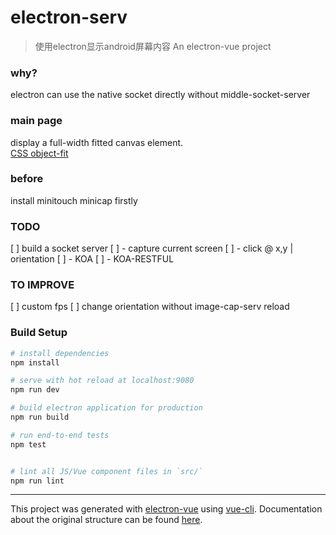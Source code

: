 # electron-serv

> 使用electron显示android屏幕内容
> An electron-vue project

### why? 
electron can use the native socket directly without middle-socket-server

### main page
display a full-width fitted canvas element.  
[CSS object-fit](https://stackoverflow.com/questions/20590239/maintain-aspect-ratio-of-div-but-fill-screen-width-and-height-in-css?answertab=active#tab-top)

### before

install minitouch minicap firstly

### TODO  
[ ] build a socket server
  [ ] - capture current screen
  [ ] - click @ x,y | orientation
  [ ] - KOA
    [ ] - KOA-RESTFUL

### TO IMPROVE

[ ] custom fps
[ ] change orientation without image-cap-serv reload


### Build Setup

``` bash
# install dependencies
npm install

# serve with hot reload at localhost:9080
npm run dev

# build electron application for production
npm run build

# run end-to-end tests
npm test


# lint all JS/Vue component files in `src/`
npm run lint

```

---

This project was generated with [electron-vue](https://github.com/SimulatedGREG/electron-vue) using [vue-cli](https://github.com/vuejs/vue-cli). Documentation about the original structure can be found [here](https://simulatedgreg.gitbooks.io/electron-vue/content/index.html).
